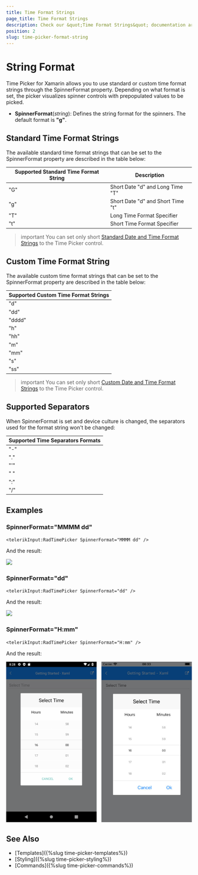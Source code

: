 ```yaml
---
title: Time Format Strings
page_title: Time Format Strings
description: Check our &quot;Time Format Strings&quot; documentation article for Telerik TimePicker for Xamarin control.
position: 2
slug: time-picker-format-string
---
```


# String Format

Time Picker for Xamarin allows you to use standard or custom time format strings through the SpinnerFormat property. Depending on what format is set, the picker visualizes spinner controls with prepopulated values to be picked.

* **SpinnerFormat**(*string*): Defines the string format for the spinners. The default format is **"g"**.

## Standard Тime Format Strings

The available standard time format strings that can be set to the SpinnerFormat property are described in the table below:

| Supported Standard Time Format String | Description |
| -------- | -------- |
| "G" | Short Date "d" and Long Time "T" |
| "g" | Short Date "d" and Short Time "t" |
| "T" | Long Time Format Specifier |
| "t" | Short Time Format Specifier |

>important You can set only short [Standard Datе and Time Format Strings](https://docs.microsoft.com/en-us/dotnet/standard/base-types/standard-date-and-time-format-strings) to the Time Picker control.

## Custom Time Format String

The available custom time format strings that can be set to the SpinnerFormat property are described in the table below:

| Supported Custom Time Format Strings|
| -------- |
| "d" |
| "dd" |
| "dddd" |
| "h" |
| "hh" |
| "m" |
| "mm" |
| "s" |
| "ss" |

>important You can set only short [Custom Date and Time Format Strings](https://docs.microsoft.com/en-us/dotnet/standard/base-types/custom-date-and-time-format-strings) to the Time Picker control.

## Supported Separators

When SpinnerFormat is set and device culture is changed, the separators used for the format string won't be changed:

| Supported Time Separators Formats |
| -------- |
| "-" |
| "." |
| "'" |
| " " |
| ":" |
| "/" |

## Examples

### SpinnerFormat="MMMM dd"

```XAML
<telerikInput:RadTimePicker SpinnerFormat="MMMM dd" />
```

And the result:

![](images/timepicker-string-format-mmmm-dd.png)

### SpinnerFormat="dd"

```XAML
<telerikInput:RadTimePicker SpinnerFormat="dd" />
```

And the result:

![](images/timepicker-string-format-dd.png)

### SpinnerFormat="H:mm"

```XAML
<telerikInput:RadTimePicker SpinnerFormat="H:mm" />
```

And the result:

![](images/timepicker-string-format-H-mm.png)

## See Also

- [Templates]({%slug time-picker-templates%})
- [Styling]({%slug time-picker-styling%})
- [Commands]({%slug time-picker-commands%})
